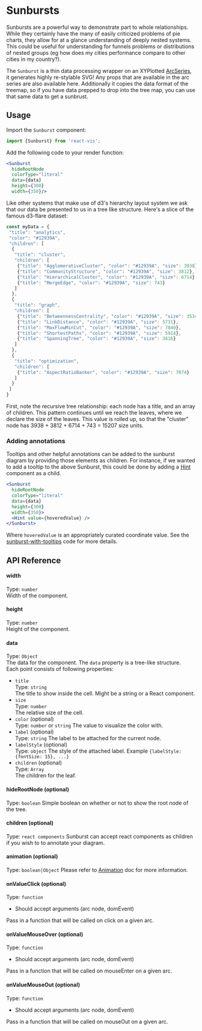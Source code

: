 # Sunbursts

Sunbursts are a powerful way to demonstrate part to whole relationships. While they certainly have the many of easily criticized problems of pie charts, they allow for
at a glance understanding of deeply nested systems. This could be useful for understanding for funnels problems or distributions of nested groups (eg how does my cities performance compare to other cities in my country?).

<!-- INJECT:"BasicSunburst" -->

The `Sunburst` is a thin data processing wrapper on an XYPlotted [ArcSeries](arc-series.md), it generates highly re-stylable SVG! Any props that are available in the arc series are also available here. Additionally it copies the data format of the treemap, so if you have data prepped to drop into the tree map, you can use that same data to get a sunbrust.

## Usage

Import the `Sunburst` component:
```jsx
import {Sunburst} from 'react-vis';
```

Add the following code to your render function:
```jsx
<Sunburst
  hideRootNode
  colorType="literal"
  data={data}
  height={300}
  width={350}/>
```

Like other systems that make use of d3's hierarchy layout system we ask that our data be presented to us in a tree like structure.
Here's a slice of the famous d3-flare dataset:


```javascript
const myData = {
 "title": "analytics",
 "color": "#12939A",
 "children": [
  {
   "title": "cluster",
   "children": [
    {"title": "AgglomerativeCluster", "color": "#12939A", "size": 3938},
    {"title": "CommunityStructure", "color": "#12939A", "size": 3812},
    {"title": "HierarchicalCluster", "color": "#12939A", "size": 6714},
    {"title": "MergeEdge", "color": "#12939A", "size": 743}
   ]
  },
  {
   "title": "graph",
   "children": [
    {"title": "BetweennessCentrality", "color": "#12939A", "size": 3534},
    {"title": "LinkDistance", "color": "#12939A", "size": 5731},
    {"title": "MaxFlowMinCut", "color": "#12939A", "size": 7840},
    {"title": "ShortestPaths", "color": "#12939A", "size": 5914},
    {"title": "SpanningTree", "color": "#12939A", "size": 3416}
   ]
  },
  {
   "title": "optimization",
   "children": [
    {"title": "AspectRatioBanker", "color": "#12939A", "size": 7074}
   ]
  }
 ]
}
```

First, note the recursive tree relationship: each node has a title, and an array of children.
This pattern continues until we reach the leaves, where we declare the size of the leaves. This value is rolled up, so that
the "cluster" node has  3938 + 3812 + 6714 + 743 = 15207 size units.

### Adding annotations

Tooltips and other helpful annotations can be added to the sunburst diagram by providing those elements as children. For instance, if we wanted to add a tooltip to the above Sunburst, this could be done by adding a [Hint](hint.md) component as a child.

```jsx
<Sunburst
  hideRootNode
  colorType="literal"
  data={data}
  height={300}
  width={350}>
  <Hint value={hoveredValue} />
</Sunburst>
```

Where `hoveredValue` is an appropriately curated coordinate value. See the [sunburst-with-tooltips](https://github.com/uber/react-vis/blob/master/showcase/sunbursts/sunburst-with-tooltips.js) code for more details.

## API Reference

#### width
Type: `number`  
Width of the component.

#### height
Type: `number`  
Height of the component.

#### data
Type: `Object`  
The data for the component. The `data` property is a tree-like structure.  
Each point consists of following properties:

* `title`  
  Type: `string`  
  The title to show inside the cell. Might be a string or a React component.
* `size`  
  Type: `number`  
  The relative size of the cell.
* `color` (optional)  
  Type: `number` or `string`
  The value to visualize the color with.
* `label` (optional)  
  Type: `string`
  The label to be attached for the current node.
* `labelStyle` (optional)  
  Type: `object`
  The style of the attached label. Example `{labelStyle: {fontSize: 15}, ...}`
* `children` (optional)  
  Type: `Array`  
  The children for the leaf.

<!-- INJECT:"SunburstWithTooltips" -->

#### hideRootNode (optional)
Type: `boolean`
Simple boolean on whether or not to show the root node of the tree.

#### children (optional)
Type: `react components`
Sunburst can accept react components as children if you wish to to annotate your diagram.

#### animation (optional)
Type: `boolean|Object`
Please refer to [Animation](animation.md) doc for more information.

<!-- INJECT:"AnimatedSunburst" -->

#### onValueClick (optional)
Type: `function`
- Should accept arguments (arc node, domEvent)

Pass in a function that will be called on click on a given arc.

#### onValueMouseOver (optional)
Type: `function`
- Should accept arguments (arc node, domEvent)

Pass in a function that will be called on mouseEnter on a given arc.

#### onValueMouseOut (optional)
Type: `function`
- Should accept arguments (arc node, domEvent)

Pass in a function that will be called on mouseOut on a given arc.
